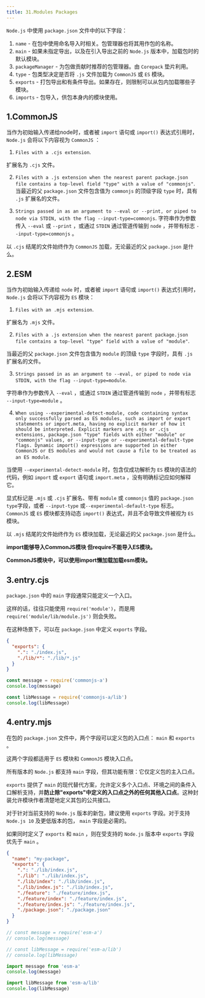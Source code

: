 ```yaml
---
title: 31.Modules Packages
---
```


`Node.js` 中使用 `package.json` 文件中的以下字段：

1. `name` - 在包中使用命名导入时相关。包管理器也将其用作包的名称。
2. `main` - 如果未指定导出，以及在引入导出之前的 `Node.js` 版本中，加载包时的默认模块。
3. `packageManager` - 为包做贡献时推荐的包管理器。由 `Corepack` 垫片利用。
4. `type` - 包类型决定是否将 `.js` 文件加载为 `CommonJS` 或 `ES` 模块。
5. `exports` - 打包导出和有条件导出。如果存在，则限制可以从包内加载哪些子模块。
6. `imports` - 包导入，供包本身内的模块使用。

## 1.CommonJS

当作为初始输入传递给node时，或者被 `import` 语句或 `import()` 表达式引用时，`Node.js` 会将以下内容视为 `CommonJS` ：

1. `Files with a .cjs extension`.

  扩展名为 `.cjs` 文件。

2. `Files with a .js extension when the nearest parent package.json file contains a top-level field "type" with a value of "commonjs"`.
  当最近的父 `package.json` 文件包含值为 `commonjs` 的顶级字段 `type` 时，具有 `.js` 扩展名的文件。

3. `Strings passed in as an argument to --eval or --print, or piped to node via STDIN, with the flag --input-type=commonjs`.
  字符串作为参数传入 `--eval` 或 `--print` ，或通过 `STDIN` 通过管道传输到 `node` ，并带有标志 `--input-type=commonjs` 。

以 `.cjs` 结尾的文件始终作为 `CommonJS` 加载，无论最近的父 `package.json` 是什么。

## 2.ESM

当作为初始输入传递给 `node` 时，或者被 `import` 语句或 `import()` 表达式引用时，`Node.js` 会将以下内容视为 `ES` 模块：

1. `Files with an .mjs extension`.

  扩展名为 `.mjs` 文件。

2. `Files with a .js extension when the nearest parent package.json file contains a top-level "type" field with a value of "module"`.

  当最近的父 `package.json` 文件包含值为 `module` 的顶级 `type` 字段时，具有 `.js` 扩展名的文件。

3. `Strings passed in as an argument to --eval, or piped to node via STDIN, with the flag --input-type=module`.

  字符串作为参数传入 `--eval` ，或通过 `STDIN` 通过管道传输到 `node` ，并带有标志 `--input-type=module` 。

4. `When using --experimental-detect-module, code containing syntax only successfully parsed as ES modules, such as import or export statements or import.meta, having no explicit marker of how it should be interpreted. Explicit markers are .mjs or .cjs extensions, package.json "type" fields with either "module" or "commonjs" values, or --input-type or --experimental-default-type flags. Dynamic import() expressions are supported in either CommonJS or ES modules and would not cause a file to be treated as an ES module`.

  当使用 `--experimental-detect-module` 时，包含仅成功解析为 `ES` 模块的语法的代码，例如 `import` 或 `export` 语句或 `import.meta` ，没有明确标记应如何解释它。
  
  显式标记是 `.mjs` 或 `.cjs` 扩展名、带有 `module` 或 `commonjs` 值的 `package.json` `type`字段，或者 `--input-type` 或`--experimental-default-type` 标志。 `CommonJS` 或 `ES` 模块都支持动态 `import()` 表达式，并且不会导致文件被视为 `ES` 模块。

以 `.mjs` 结尾的文件始终作为 `ES` 模块加载，无论最近的父 `package.json` 是什么。

**import能够导入CommonJS模块 但require不能导入ES模块。**

**CommonJS模块中，可以使用import懒加载加载esm模块。**

## 3.entry.cjs

`package.json` 中的 `main` 字段通常只能定义一个入口。

这样的话，往往只能使用 `require('module')`，而是用 `require('module/lib/module.js')` 则会失败。

在这种场景下，可以在 `package.json` 中定义 `exports` 字段。

```json
{
  "exports": {
    ".": "./index.js",
    "./lib/*": "./lib/*.js"
  }
}
```

```js
const message = require('commonjs-a')
console.log(message)

const libMessage = require('commonjs-a/lib')
console.log(libMessage)
```

## 4.entry.mjs

在包的 `package.json` 文件中，两个字段可以定义包的入口点： `main` 和 `exports` 。

这两个字段都适用于 `ES` 模块和 `CommonJS` 模块入口点。

所有版本的 `Node.js` 都支持 `main` 字段，但其功能有限：它仅定义包的主入口点。

`exports` 提供了 `main` 的现代替代方案，允许定义多个入口点、环境之间的条件入口解析支持，并**防止除"exports"中定义的入口点之外的任何其他入口点**。这种封装允许模块作者清楚地定义其包的公共接口。

对于针对当前支持的 `Node.js` 版本的新包，建议使用 `exports` 字段。对于支持 `Node.js 10` 及更低版本的包， `main` 字段是必需的。

如果同时定义了 `exports` 和 `main` ，则在受支持的 `Node.js` 版本中 `exports` 字段优先于 `main` 。

```json
{
  "name": "my-package",
  "exports": {
    ".": "./lib/index.js",
    "./lib": "./lib/index.js",
    "./lib/index": "./lib/index.js",
    "./lib/index.js": "./lib/index.js",
    "./feature": "./feature/index.js",
    "./feature/index": "./feature/index.js",
    "./feature/index.js": "./feature/index.js",
    "./package.json": "./package.json"
  }
}
```

```js
// const message = require('esm-a')
// console.log(message)

// const libMessage = require('esm-a/lib')
// console.log(libMessage)

import message from 'esm-a'
console.log(message)

import libMessage from 'esm-a/lib'
console.log(libMessage)
```
